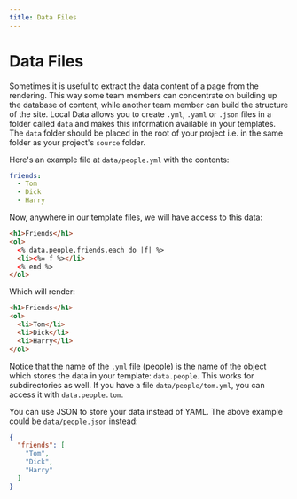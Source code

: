 ```yaml
---
title: Data Files
---
```


# Data Files

Sometimes it is useful to extract the data content of a page from the rendering. This way some team members can concentrate on building up the database of content, while another team member can build the structure of the site. Local Data allows you to create `.yml`, `.yaml` or `.json` files in a folder called `data` and makes this information available in your templates. The `data` folder should be placed in the root of your project i.e. in the same folder as your project's `source` folder.

Here's an example file at `data/people.yml` with the contents:

``` yaml
friends:
  - Tom
  - Dick
  - Harry
```

Now, anywhere in our template files, we will have access to this data:

``` html
<h1>Friends</h1>
<ol>
  <% data.people.friends.each do |f| %>
  <li><%= f %></li>
  <% end %>
</ol>
```

Which will render:

``` html
<h1>Friends</h1>
<ol>
  <li>Tom</li>
  <li>Dick</li>
  <li>Harry</li>
</ol>
```

Notice that the name of the `.yml` file (people) is the name of the object which stores the data in your template: `data.people`. This works for subdirectories as well. If you have a file `data/people/tom.yml`, you can access it with `data.people.tom`.

You can use JSON to store your data instead of YAML. The above example could be `data/people.json` instead:

``` json
{
  "friends": [
    "Tom",
    "Dick",
    "Harry"
  ]
}
```
